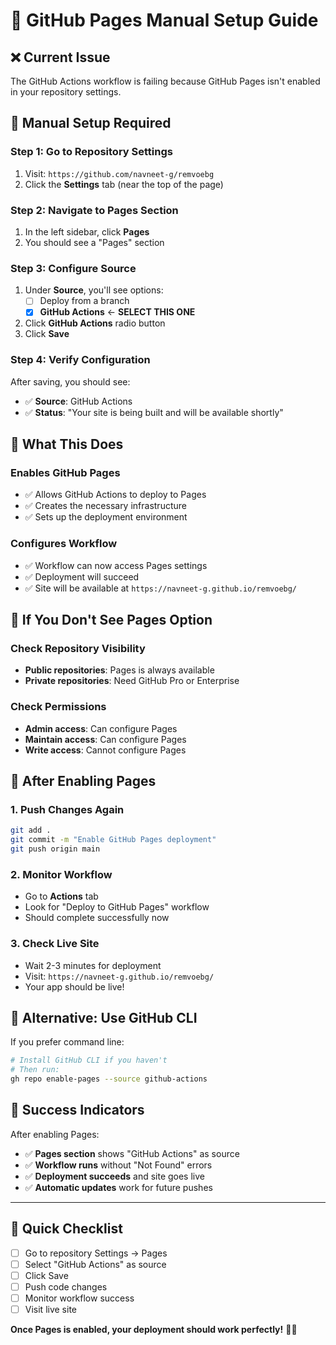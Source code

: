 # 🚀 GitHub Pages Manual Setup Guide

## ❌ **Current Issue**
The GitHub Actions workflow is failing because GitHub Pages isn't enabled in your repository settings.

## 🔧 **Manual Setup Required**

### **Step 1: Go to Repository Settings**
1. Visit: `https://github.com/navneet-g/remvoebg`
2. Click the **Settings** tab (near the top of the page)

### **Step 2: Navigate to Pages Section**
1. In the left sidebar, click **Pages**
2. You should see a "Pages" section

### **Step 3: Configure Source**
1. Under **Source**, you'll see options:
   - [ ] Deploy from a branch
   - [x] **GitHub Actions** ← **SELECT THIS ONE**
2. Click **GitHub Actions** radio button
3. Click **Save**

### **Step 4: Verify Configuration**
After saving, you should see:
- ✅ **Source**: GitHub Actions
- ✅ **Status**: "Your site is being built and will be available shortly"

## 🎯 **What This Does**

### **Enables GitHub Pages**
- ✅ Allows GitHub Actions to deploy to Pages
- ✅ Creates the necessary infrastructure
- ✅ Sets up the deployment environment

### **Configures Workflow**
- ✅ Workflow can now access Pages settings
- ✅ Deployment will succeed
- ✅ Site will be available at `https://navneet-g.github.io/remvoebg/`

## 🚨 **If You Don't See Pages Option**

### **Check Repository Visibility**
- **Public repositories**: Pages is always available
- **Private repositories**: Need GitHub Pro or Enterprise

### **Check Permissions**
- **Admin access**: Can configure Pages
- **Maintain access**: Can configure Pages
- **Write access**: Cannot configure Pages

## 🔄 **After Enabling Pages**

### **1. Push Changes Again**
```bash
git add .
git commit -m "Enable GitHub Pages deployment"
git push origin main
```

### **2. Monitor Workflow**
- Go to **Actions** tab
- Look for "Deploy to GitHub Pages" workflow
- Should complete successfully now

### **3. Check Live Site**
- Wait 2-3 minutes for deployment
- Visit: `https://navneet-g.github.io/remvoebg/`
- Your app should be live!

## 📱 **Alternative: Use GitHub CLI**

If you prefer command line:

```bash
# Install GitHub CLI if you haven't
# Then run:
gh repo enable-pages --source github-actions
```

## 🎉 **Success Indicators**

After enabling Pages:
- ✅ **Pages section** shows "GitHub Actions" as source
- ✅ **Workflow runs** without "Not Found" errors
- ✅ **Deployment succeeds** and site goes live
- ✅ **Automatic updates** work for future pushes

---

## 🚀 **Quick Checklist**

- [ ] Go to repository Settings → Pages
- [ ] Select "GitHub Actions" as source
- [ ] Click Save
- [ ] Push code changes
- [ ] Monitor workflow success
- [ ] Visit live site

**Once Pages is enabled, your deployment should work perfectly!** 🎯✨
